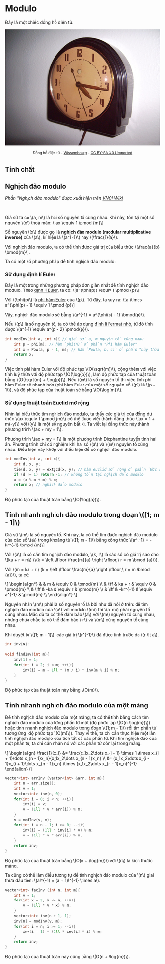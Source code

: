 # Modulo

Đây là một chiếc đồng hồ điện tử.

<center>
<img src="../images/1280px-Telechron_clock_2H07-Br_Administrator.JPG" alt="Đồng hồ"/>

<sup> Đồng hồ điện tử - [Wissembourg](https://commons.wikimedia.org/wiki/File:Telechron_clock_2H07-Br_Administrator.JPG) - [CC BY-SA 3.0 Umported](https://creativecommons.org/licenses/by-sa/3.0/deed.en)</sup>
</center>

## Tính chất


## Nghịch đảo modulo

*Phần "Nghịch đảo modulo" được xuất hiện trên [VNOI Wiki](https://wiki.vnoi.info/vi/algo/math/modular-inverse)*

<br>

Giả sử ta có \\(a, m\\) là hai số nguyên tố cùng nhau. Khi này, tồn tại một số nguyên \\(x\\) thoả mãn: \\[ax \equiv 1 \pmod {m}\\]

Số nguyên \\(x\\) được gọi là **nghịch đảo modulo (modular multiplicative inverse)** của \\(a\\), kí hiệu là \\(a^{-1}\\) hay \\(\frac{1}{a}\\). 

Với nghịch đảo modulo, ta có thể tính được giá trị của biểu thức \\(\frac{a}{b} \bmod{m}\\).

Ta có một số phương pháp để tính nghịch đảo modulo:

### Sử dụng định lí Euler

Đây là một trong những phương pháp đơn giản nhất để tính nghịch đảo modulo. Theo [định lí Euler](https://vi.wikipedia.org/wiki/%C4%90%E1%BB%8Bnh_l%C3%BD_Euler), ta có: \\[a^{\phi(p)} \equiv 1 \pmod {p}\\]

Với \\(\phi(p)\\) là [phi hàm Euler](euler-totient-function.md) của \\(p\\). Từ đây, ta suy ra: \\[a \times a^{\phi(p) - 1} \equiv 1 \pmod {p}\\]

Vậy, nghịch đảo modulo sẽ bằng \\(a^{-1} = a^{\phi(p) - 1} \bmod{p}\\).

Nếu \\(p\\) là số nguyên tố, ta có thể áp dụng [định lí Fermat nhỏ](https://vi.wikipedia.org/wiki/%C4%90%E1%BB%8Bnh_l%C3%BD_nh%E1%BB%8F_Fermat), từ đó tính được \\(a^{-1}  \equiv a^{p - 2} \pmod{p}\\).

```C++
int modInv(int a, int m){ // giả sử a, m nguyên tố cùng nhau
	int p = phi(m); // hàm `phi(n)` ở phần "Phi hàm Euler"
	int x = Pow(a, p - 1, m); // hàm `Pow(a, b, c)` ở phần "Lũy thừa nhị phân"
	return x;
}
```

Việc tính phi hàm Euler với độ phức tạp \\(O(\sqrt{m})\\), cộng thêm với việc tính luỹ thừa với độ phức tạp \\(O(\log{p})\\), làm độ phức tạp của thuật toán bằng \\(O(\sqrt{m} + \log{p})\\). Nếu \\(m\\) là số nguyên tố thì việc tính phi hàm Euler sẽ nhanh hơn (phi hàm Euler của một số nguyên số \\(p\\) là \\(p - 1\\)), và độ phức tạp của thuật toán sẽ bằng \\(O(\log{m})\\).

### Sử dụng thuật toán Euclid mở rộng

Nhìn lại biểu thức tìm nghịch đảo modulo, ta thấy các giá trị của đồng dư thức \\(ax \equiv 1 \pmod {m}\\) có thể được viết thành đẳng thức \\(ax = 1 + m(-y)\\) với \\(y\\) là một số nguyên bất kì. Ta viết lại đẳng thức này thành phương trình \\(ax + my = 1\\). 

Phương trình \\(ax + my = 1\\) là một phương trình Diophantine tuyến tính hai ẩn. Phương trình chỉ có nghiệm khi hai số \\(a\\) và \\(m\\) nguyên tố cùng nhau. Điều kiện này khớp với điều kiện để có nghịch đảo modulo.

```C++
int modInv(int a, int m){
	int d, x, y;
	tie(d, x, y) = extgcd(x, y); // hàm euclid mở rộng ở phần `Ước số - bội số`
	if (d != 1) return -1; // không tồn tại nghịch đảo modulo
	x = (x % m + m) % m; 
	return x; // nghịch đảo modulo
}
```

Độ phức tạp của thuật toán bằng \\(O(\log{a})\\).

## Tính nhanh nghịch đảo modulo trong đoạn \\([1; m - 1]\\)

Giả sử \\(m\\) là số nguyên tố. Khi này, ta có thể tìm được nghịch đảo modulo của các số \\(a\\) trong khoảng từ \\([1; m - 1]\\) bằng công thức \\[a^{-1} = -kr^{-1} \bmod {m}\\]

Với \\(a\\) là số cần tìm nghịch đảo modulo, \\(k, r\\) là các số có giá trị sao cho \\(ka + r = m\\) (\\(k = \left \lfloor \frac{m}{a} \right \rfloor,\ r = m \bmod {a}\\)). 
	
Với \\(m = ka + r \\ (k = \left \lfloor \frac{m}{a} \right \rfloor,\ r = m \bmod {a})\\), ta có:

\\[
\begin{align*}
&      & m        & \equiv 0      & \pmod{m} \\\\
& \iff & ka + r   & \equiv 0      & \pmod{m} \\\\
& \iff & -ka      & \equiv r      & \pmod{m} \\\\
& \iff & -kr^{-1} & \equiv a^{-1} & \pmod{m} \\\\
\end{align*}
\\]

Nguyên nhân \\(m\\) phải là số nguyên tố là bởi như đã nói ở trên: để tìm nghịch đảo modulo của \\(a\\) với modulo \\(m\\) thì \\(a, m\\) phải nguyên tố cùng nhau. Mặc dù ta có thể đảm bảo \\(a\\) với \\(m\\) nguyên tố cùng nhau, nhưng chưa chắc ta có thể đảm bảo \\(r\\) và \\(m\\) cũng nguyên tố cùng nhau.
</details>

Khi duyệt từ \\([1; m - 1]\\), các giá trị \\(r^{-1}\\) đã được tính trước do \\(r \lt a\\).

```C++
int inv[N];

void findInv(int m){
	inv[1] = 1;
	for(int i = 2; i < m; ++i){
		inv[i] = m - 1ll * (m / i) * inv[m % i] % m;
	}
}
```

Độ phức tạp của thuật toán này bằng \\(O(m)\\).

## Tính nhanh nghịch đảo modulo của một mảng

Để tính nghịch đảo modulo của một mảng, ta có thể tính bằng cách tìm nghịch đảo modulo của từng phần tử một (độ phức tạp \\(O(n \log{m})\\)) hoặc tính nhanh nghịch đảo modulo trong đoạn \\([1; m - 1]\\) rồi tìm phần tử tương ứng (độ phức tạp \\(O(m)\\)). Thay vì thế, ta chỉ cần thực hiện một lần tính nghịch đảo modulo  của tích tất cả các phần tử. Khi tìm nghịch đảo của một phần tử, ta chỉ cần nhân nó với các phần tử còn lại trong mảng.

\\[
\begin{align}
\frac{1}{x_i} &= \frac{x_1x_2\dots x_{i - 1} \times 1 \times x_{i + 1}\dots x_{n - 1}x_n}{x_1x_2\dots x_{n - 1}x_n} \\\\
&= (x_1x_2\dots x_{i - 1}x_{i + 1}\dots x_{n - 1}x_n) \times (x_1x_2\dots x_{n - 1}x_n)^{-1}
\end{align}
\\]

```C++
vector<int> arrInv (vector<int> &arr, int m){
	int n = arr.size();
	int v = 1; 
	vector<int> inv(n, 0);
	for(int i = 0; i < n; ++i){
		inv[i] = v;
		v = (1ll * v * arr[i]) % m;
	}
	v = modInv(v, m);
	for(int i = n - 1; i >= 0; --i){
		inv[i] = (1ll * inv[i] * v) % m;
		v = (1ll * v * arr[i]) % m;
	}
	return inv;
}
```

Độ phức tạp của thuật toán bằng \\(O(n + \log{m})\\) với \\(n\\) là kích thước mảng.

Ta cũng có thể làm điều tương tự để tính nghịch đảo modulo của \\(n\\) giai thừa đầu tiên: \\(a!^{-1} = (a + 1)!^{-1} \times a\\).

```C++
vector<int> facInv (int n, int m){
	int v = 1; 
	for(int x = 2; x <= n; ++x){
		v = (1ll * v * x) % m;
	}
	vector<int> inv(n + 1, 1);
	inv[n] = modInv(v, m);
	for(int i = n; i >= 1; --i){
		inv[i - 1] = (1ll * inv[i] * i) % m;
	}
	return inv;
}
```

Độ phức tạp của thuật toán này cũng bằng \\(O(n + \log{m})\\).
